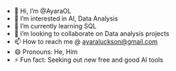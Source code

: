 - 👋 Hi, I’m @AyaraOL
- 👀 I’m interested in AI, Data Analysis
- 🌱 I’m currently learning SQL
- 💞️ I’m looking to collaborate on Data analysis projects
- 📫 How to reach me @ ayaraluckson@gmail.com
- 😄 Pronouns: He, Him
- ⚡ Fun fact: Seeking out new free and good AI tools

<!---
AyaraOL/AyaraOL is a ✨ special ✨ repository because its `README.md` (this file) appears on your GitHub profile.
You can click the Preview link to take a look at your changes.
--->
